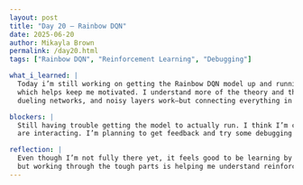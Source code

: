 ```yaml
---
layout: post  
title: "Day 20 – Rainbow DQN"  
date: 2025-06-20  
author: Mikayla Brown  
permalink: /day20.html  
tags: ["Rainbow DQN", "Reinforcement Learning", "Debugging"]

what_i_learned: |
  Today i’m still working on getting the Rainbow DQN model up and running. I’m making small bits of progress each day,  
  which helps keep me motivated. I understand more of the theory and the components involved, like how the replay buffer,  
  dueling networks, and noisy layers work—but connecting everything in code is still a challenge.

blockers: |
  Still having trouble getting the model to actually run. I think I’m close, but there’s something off in how the pieces  
  are interacting. I’m planning to get feedback and try some debugging strategies next.

reflection: |
  Even though I’m not fully there yet, it feels good to be learning by doing. Rainbow DQN is definitely not easy,  
  but working through the tough parts is helping me understand reinforcement learning better. I'm determined to keep at it!
---
```

